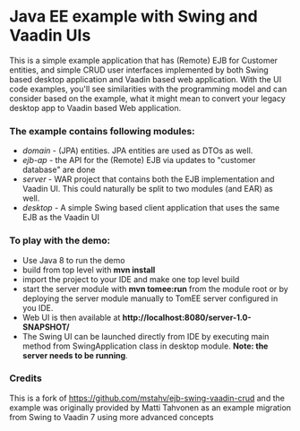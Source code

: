 # Java EE example with Swing and Vaadin UIs

This is a simple example application that has (Remote) EJB for Customer entities, and simple CRUD user interfaces implemented by both Swing based desktop application and Vaadin based web application. With the UI code examples, you'll see similarities with the programming model and can consider based on the example, what it might mean to convert your legacy desktop app to Vaadin based Web application.

### The example contains following modules:

 * *domain* - (JPA) entities. JPA entities are used as DTOs as well.
 * *ejb-ap* - the API for the (Remote) EJB via updates to "customer database" are done
 * *server* - WAR project that contains both the EJB implementation and Vaadin UI. This could naturally be split to two modules (and EAR) as well.
 * *desktop* - A simple Swing based client application that uses the same EJB as the Vaadin UI

### To play with the demo:

 * Use Java 8 to run the demo
 * build from top level with **mvn install**
 * import the project to your IDE and make one top level build
 * start the server module with **mvn tomee:run** from the module root or by deploying the server module manually to TomEE server configured in you IDE.
 * Web UI is then available at **http://localhost:8080/server-1.0-SNAPSHOT/**
 * The Swing UI can be launched directly from IDE by executing main method from SwingApplication class in desktop module. **Note: the server needs to be running**.

### Credits

This is a fork of https://github.com/mstahv/ejb-swing-vaadin-crud and the example was originally provided by Matti Tahvonen as an example migration from Swing to Vaadin 7 using more advanced concepts